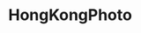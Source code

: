 # HongKongPhoto
<style> body { background-image: url
('429EA0F6-F280-4D32-8A09-2B69D351C8CC.jpeg'); 
background-repeat: no-repeat; 
background-attachment: fixed; 
background-size: 100% 100%; } </style> 
